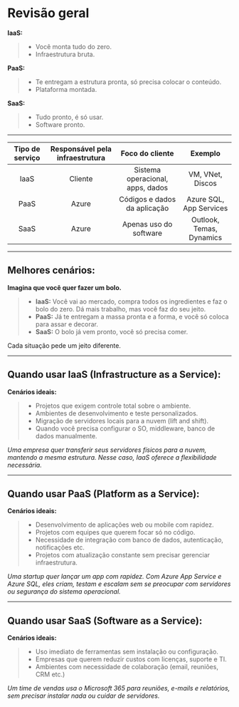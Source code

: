# **Revisão geral**

**IaaS:** 
> - Você monta tudo do zero.
> - Infraestrutura bruta.

**PaaS:** 
> - Te entregam a estrutura pronta, só precisa colocar o conteúdo.
> - Plataforma montada.

**SaaS:** 
> - Tudo pronto, é só usar.
> - Software pronto.

---

|Tipo de serviço|Responsável pela infraestrutura|Foco do cliente|Exemplo|
|:---:|:---:|:---:|:---:|
|IaaS|Cliente|Sistema operacional, apps, dados|VM, VNet, Discos|
|PaaS|Azure|Códigos e dados da aplicação|Azure SQL, App Services|
|SaaS|Azure|Apenas uso do software|Outlook, Temas, Dynamics|

---

## **Melhores cenários:**

**Imagina que você quer fazer um bolo.**
> - **IaaS:** Você vai ao mercado, compra todos os ingredientes e faz o bolo do zero. Dá mais trabalho, mas você faz do seu jeito.
> - **PaaS:** Já te entregam a massa pronta e a forma, e você só coloca para assar e decorar.
> - **SaaS:** O bolo já vem pronto, você só precisa comer.

Cada situação pede um jeito diferente.

---

## **Quando usar IaaS (Infrastructure as a Service):**

**Cenários ideais:**
> - Projetos que exigem controle total sobre o ambiente.
> - Ambientes de desenvolvimento e teste personalizados.
> - Migração de servidores locais para a nuvem (lift and shift).
> - Quando você precisa configurar o SO, middleware, banco de dados manualmente.

*Uma empresa quer transferir seus servidores físicos para a nuvem, mantendo a mesma estrutura. Nesse caso, IaaS oferece a flexibilidade necessária.*

---

## **Quando usar PaaS (Platform as a Service):**

**Cenários ideais:**
> - Desenvolvimento de aplicações web ou mobile com rapidez.
> - Projetos com equipes que querem focar só no código.
> - Necessidade de integração com banco de dados, autenticação, notificações etc.
> - Projetos com atualização constante sem precisar gerenciar infraestrutura.

*Uma startup quer lançar um app com rapidez. Com Azure App Service e Azure SQL, eles criam, testam e escalam sem se preocupar com servidores ou segurança do sistema operacional.*

---

## **Quando usar SaaS (Software as a Service):**

**Cenários ideais:**
> - Uso imediato de ferramentas sem instalação ou configuração.
> - Empresas que querem reduzir custos com licenças, suporte e TI.
> - Ambientes com necessidade de colaboração (email, reuniões, CRM etc.)

*Um time de vendas usa o Microsoft 365 para reuniões, e-mails e relatórios, sem precisar instalar nada ou cuidar de servidores.*